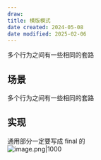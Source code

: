 ```yaml
---
draw:
title: 模版模式
date created: 2024-05-08
date modified: 2025-02-06
---
```


多个行为之间有一些相同的套路

<!-- more -->

## 场景

多个行为之间有一些相同的套路

## 实现

通用部分一定要写成 final 的  
![image.png|1000](https://imagehosting4picgo.oss-cn-beijing.aliyuncs.com/imagehosting/fix-dir%2Fpicgo%2Fpicgo-clipboard-images%2F2024%2F05%2F09%2F23-39-11-c27755e663ca566630ecb4898b28a7b2-20240509233910-6add08.png)

